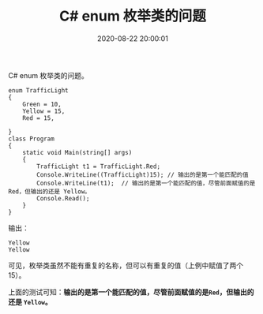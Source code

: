﻿---
title: C# enum 枚举类的问题
mathjax: false
date: 2020-08-22 20:00:01
tags: C#
categories: 编程爱好
---

C# enum 枚举类的问题。
<!--more-->

```Csharp
enum TrafficLight
{
    Green = 10,
    Yellow = 15,
    Red = 15,

}
class Program
{
    static void Main(string[] args)
    {
        TrafficLight t1 = TrafficLight.Red;
        Console.WriteLine((TrafficLight)15); // 输出的是第一个能匹配的值
        Console.WriteLine(t1);  // 输出的是第一个能匹配的值，尽管前面赋值的是 Red，但输出的还是 Yellow。
        Console.Read();
    }
}
```

输出：

```Csharp
Yellow
Yellow
```

可见，枚举类虽然不能有重复的名称，但可以有重复的值（上例中赋值了两个15）。

上面的测试可知：**输出的是第一个能匹配的值，尽管前面赋值的是`Red`，但输出的还是 `Yellow`。**